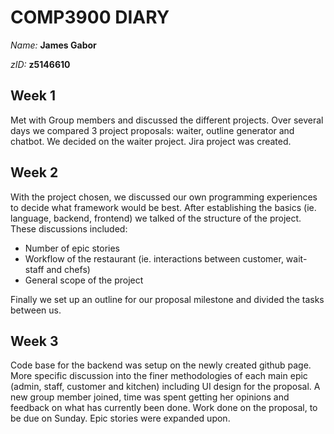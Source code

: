 # COMP3900 DIARY
_Name:_    **James Gabor**

_zID:_      **z5146610**



## Week 1
Met with Group members and discussed the different projects. Over several days we compared 3 project proposals: waiter, outline generator and chatbot. We decided on the waiter project. Jira project was created.
## Week 2
With the project chosen, we discussed our own programming experiences to decide what framework would be best. After establishing the basics (ie. language, backend, frontend) we talked of the structure of the project. These discussions included:
* Number of epic stories
* Workflow of the restaurant (ie. interactions between customer, wait-staff and chefs)
* General scope of the project

Finally we set up an outline for our proposal milestone and divided the tasks between us. 
## Week 3
Code base for the backend was setup on the newly created github page. More specific discussion into the finer methodologies of each main epic (admin, staff, customer and kitchen) including UI design for the proposal. A new group member joined, time was spent getting her opinions and feedback on what has currently been done. Work done on the proposal, to be due on Sunday. Epic stories were expanded upon. 